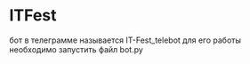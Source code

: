 # ITFest
бот в телеграмме называется IT-Fest_telebot
для его работы
необходимо запустить файл bot.py

